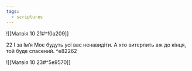 ```yaml
---
tags:
  - scriptures
---
```


![[Матвія 10 21#^f0a209]]

22 І за Ім’я Моє будуть усі вас ненавидіти. А хто витерпить аж до кінця, той буде спасений. ^e82262

![[Матвія 10 23#^5e9570]]